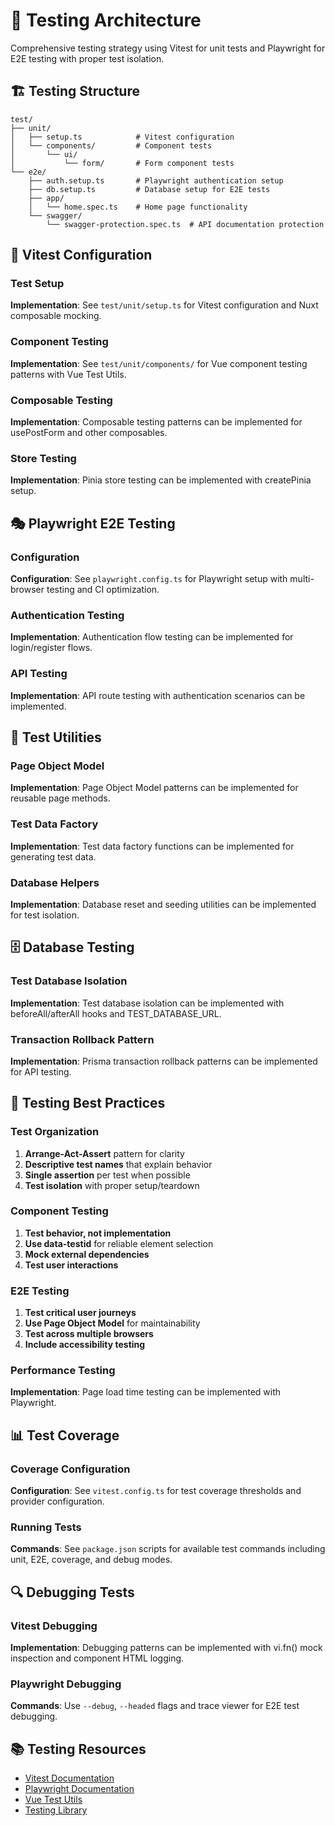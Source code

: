 # 🧪 Testing Architecture

Comprehensive testing strategy using Vitest for unit tests and Playwright for E2E testing with proper test isolation.

## 🏗️ Testing Structure

```
test/
├── unit/
│   ├── setup.ts            # Vitest configuration
│   └── components/         # Component tests
│       └── ui/
│           └── form/       # Form component tests
└── e2e/
    ├── auth.setup.ts       # Playwright authentication setup
    ├── db.setup.ts         # Database setup for E2E tests
    ├── app/
    │   └── home.spec.ts    # Home page functionality
    └── swagger/
        └── swagger-protection.spec.ts  # API documentation protection
```

## 🔧 Vitest Configuration

### Test Setup

**Implementation**: See `test/unit/setup.ts` for Vitest configuration and Nuxt composable mocking.

### Component Testing

**Implementation**: See `test/unit/components/` for Vue component testing patterns with Vue Test Utils.

### Composable Testing

**Implementation**: Composable testing patterns can be implemented for usePostForm and other composables.

### Store Testing

**Implementation**: Pinia store testing can be implemented with createPinia setup.

## 🎭 Playwright E2E Testing

### Configuration

**Configuration**: See `playwright.config.ts` for Playwright setup with multi-browser testing and CI optimization.

### Authentication Testing

**Implementation**: Authentication flow testing can be implemented for login/register flows.

### API Testing

**Implementation**: API route testing with authentication scenarios can be implemented.

## 🔧 Test Utilities

### Page Object Model

**Implementation**: Page Object Model patterns can be implemented for reusable page methods.

### Test Data Factory

**Implementation**: Test data factory functions can be implemented for generating test data.

### Database Helpers

**Implementation**: Database reset and seeding utilities can be implemented for test isolation.

## 🗄️ Database Testing

### Test Database Isolation

**Implementation**: Test database isolation can be implemented with beforeAll/afterAll hooks and TEST_DATABASE_URL.

### Transaction Rollback Pattern

**Implementation**: Prisma transaction rollback patterns can be implemented for API testing.

## 🎯 Testing Best Practices

### Test Organization

1. **Arrange-Act-Assert** pattern for clarity
2. **Descriptive test names** that explain behavior
3. **Single assertion** per test when possible
4. **Test isolation** with proper setup/teardown

### Component Testing

1. **Test behavior, not implementation**
2. **Use data-testid** for reliable element selection
3. **Mock external dependencies**
4. **Test user interactions**

### E2E Testing

1. **Test critical user journeys**
2. **Use Page Object Model** for maintainability
3. **Test across multiple browsers**
4. **Include accessibility testing**

### Performance Testing

**Implementation**: Page load time testing can be implemented with Playwright.

## 📊 Test Coverage

### Coverage Configuration

**Configuration**: See `vitest.config.ts` for test coverage thresholds and provider configuration.

### Running Tests

**Commands**: See `package.json` scripts for available test commands including unit, E2E, coverage, and debug modes.

## 🔍 Debugging Tests

### Vitest Debugging

**Implementation**: Debugging patterns can be implemented with vi.fn() mock inspection and component HTML logging.

### Playwright Debugging

**Commands**: Use `--debug`, `--headed` flags and trace viewer for E2E test debugging.

## 📚 Testing Resources

- [Vitest Documentation](https://vitest.dev/)
- [Playwright Documentation](https://playwright.dev/)
- [Vue Test Utils](https://vue-test-utils.vuejs.org/)
- [Testing Library](https://testing-library.com/)

